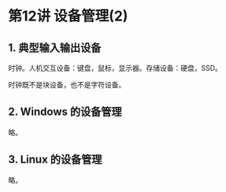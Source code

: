 # 第12讲 设备管理(2)

## 1. 典型输入输出设备

时钟。人机交互设备：键盘，鼠标，显示器。存储设备：硬盘，SSD。

时钟既不是块设备，也不是字符设备。

## 2. Windows 的设备管理

略。

## 3. Linux 的设备管理

略。
